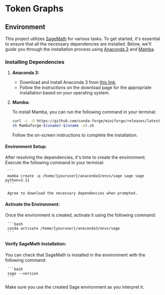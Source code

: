 # Token Graphs

## Environment

This project utilizes [SageMath](https://www.sagemath.org/) for various tasks. To get started, it's essential to ensure that all the necessary dependencies are installed. Below, we'll guide you through the installation process using [Anaconda 3](https://www.anaconda.com/) and [Mamba](https://mamba.readthedocs.io/en/latest/).

### Installing Dependencies

1. **Anaconda 3:**
   - Download and install Anaconda 3 from [this link](https://www.anaconda.com/).
   - Follow the instructions on the download page for the appropriate installation based on your operating system.

2. **Mamba:**

   To install Mamba, you can run the following command in your terminal:
     ```bash
     curl -L -O https://github.com/conda-forge/miniforge/releases/latest/download/Mambaforge-$(uname)-$(uname -m).sh
     sh Mambaforge-$(uname)-$(uname -m).sh
     ```
     Follow the on-screen instructions to complete the installation.

#### **Environment Setup:**

   After resolving the dependencies, it's time to create the environment. Execute the following command in your terminal:

     ```
     mamba create -p /home/{youruser}/anaconda3/envs/sage sage sage python=3.11
     ```

     Agree to download the necessary dependencies when prompted.

#### **Activate the Environment:**

   Once the environment is created, activate it using the following command:

     ```bash
     conda activate /home/{youruser}/anaconda3/envs/sage
     ```
#### **Verify SageMath Installation:**
   
   You can check that SageMath is installed in the environment with the following command:
   
     ```bash
     sage --version
     ```

Make sure you use the created Sage environment as you interpret it.
